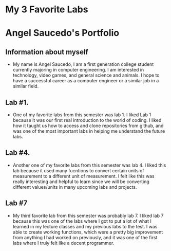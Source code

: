 # My 3 Favorite Labs
# Angel Saucedo's Portfolio

## Information about myself

* My name is Angel Saucedo, I am a first generation college student currently majoring in computer engineering. I am 
interested in technology, video games, and general science and animals. I hope to have a successful career as a computer
engineer or a similar job in a similar field. 


## Lab #1.

* One of my favorite labs from this semester was lab 1. I liked Lab 1 because it was our first real introduction to the world of coding. 
I liked how it taught us how to access and clone repositories from github, and was one of the most important labs in helping me understand the future labs.

## Lab #4.

* Another one of my favorite labs from this semester was lab 4. I liked this lab because it used many fucntions to convert
certain units of measurement to a different unit of measurement. I felt like this was really interesting and helpful to learn 
since we will be converting different values/units in many upcoming labs and projects.

## Lab #7

* My third favorite lab from this semester was probably lab 7. I liked lab 7 because this was one of the labs where I got to put a lot of what 
I learned in my lecture classes and my previous labs to the test. I was able to create working functions, which were a pretty big improvement 
from anything I had worked on previously, and it was one of the first labs where I truly felt like a decent programmer.

